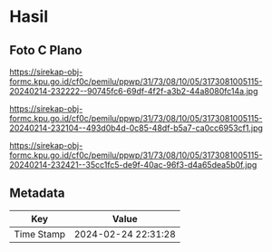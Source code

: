 # Hasil

## Foto C Plano

https://sirekap-obj-formc.kpu.go.id/cf0c/pemilu/ppwp/31/73/08/10/05/3173081005115-20240214-232222--90745fc6-69df-4f2f-a3b2-44a8080fc14a.jpg

https://sirekap-obj-formc.kpu.go.id/cf0c/pemilu/ppwp/31/73/08/10/05/3173081005115-20240214-232104--493d0b4d-0c85-48df-b5a7-ca0cc6953cf1.jpg

https://sirekap-obj-formc.kpu.go.id/cf0c/pemilu/ppwp/31/73/08/10/05/3173081005115-20240214-232421--35cc1fc5-de9f-40ac-96f3-d4a65dea5b0f.jpg


## Metadata

| Key        | Value               |
| ---------- | ------------------- |
| Time Stamp | 2024-02-24 22:31:28 |



